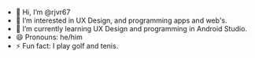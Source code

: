 - 👋 Hi, I’m @rjvr67
- 👀 I’m interested in UX Design, and programming apps and web's.
- 🌱 I’m currently learning UX Design and programming in Android Studio.
- 😄 Pronouns: he/him
- ⚡ Fun fact: I play golf and tenis.

<!---
rjvr67/rjvr67 is a ✨ special ✨ repository because its `README.md` (this file) appears on your GitHub profile.
You can click the Preview link to take a look at your changes.
--->
